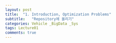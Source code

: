 ```yaml
---
layout: post
title:  "1. Introduction, Optimization Problems"
subtitle:   "Repository에 올리기"
categories: Vehicle _BigData _Sys
tags: Lecture01
comments: true
---
```




# 